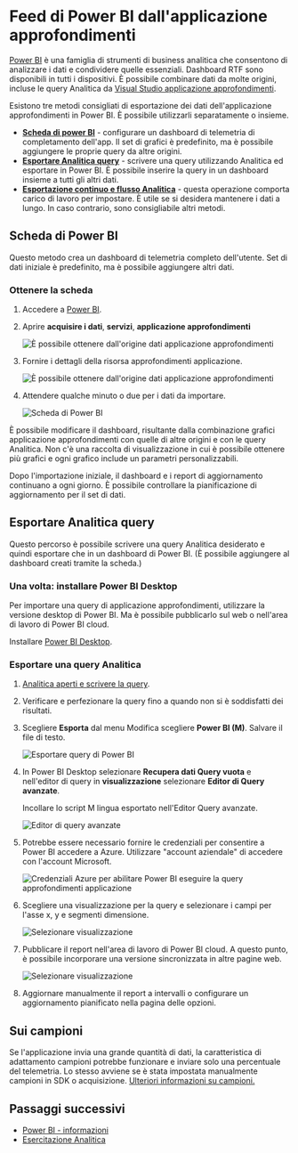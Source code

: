 <properties 
    pageTitle="Esportare in Power BI da applicazione approfondimenti | Microsoft Azure" 
    description="Query Analitica possono essere visualizzate in Power BI." 
    services="application-insights" 
    documentationCenter=""
    authors="noamben" 
    manager="douge"/>

<tags 
    ms.service="application-insights" 
    ms.workload="tbd" 
    ms.tgt_pltfrm="ibiza" 
    ms.devlang="na" 
    ms.topic="article" 
    ms.date="10/18/2016" 
    ms.author="awills"/>

# <a name="feed-power-bi-from-application-insights"></a>Feed di Power BI dall'applicazione approfondimenti

[Power BI](http://www.powerbi.com/) è una famiglia di strumenti di business analitica che consentono di analizzare i dati e condividere quelle essenziali. Dashboard RTF sono disponibili in tutti i dispositivi. È possibile combinare dati da molte origini, incluse le query Analitica da [Visual Studio applicazione approfondimenti](app-insights-overview.md).

Esistono tre metodi consigliati di esportazione dei dati dell'applicazione approfondimenti in Power BI. È possibile utilizzarli separatamente o insieme.

* [**Scheda di power BI**](#power-pi-adapter) - configurare un dashboard di telemetria di completamento dell'app. Il set di grafici è predefinito, ma è possibile aggiungere le proprie query da altre origini.
* [**Esportare Analitica query**](#export-analytics-queries) - scrivere una query utilizzando Analitica ed esportare in Power BI. È possibile inserire la query in un dashboard insieme a tutti gli altri dati.
* [**Esportazione continuo e flusso Analitica**](app-insights-export-stream-analytics.md) - questa operazione comporta carico di lavoro per impostare. È utile se si desidera mantenere i dati a lungo. In caso contrario, sono consigliabile altri metodi.

## <a name="power-bi-adapter"></a>Scheda di Power BI

Questo metodo crea un dashboard di telemetria completo dell'utente. Set di dati iniziale è predefinito, ma è possibile aggiungere altri dati.

### <a name="get-the-adapter"></a>Ottenere la scheda

1. Accedere a [Power BI](https://app.powerbi.com/).
2. Aprire **acquisire i dati**, **servizi**, **applicazione approfondimenti**

    ![È possibile ottenere dall'origine dati applicazione approfondimenti](./media/app-insights-export-power-bi/power-bi-adapter.png)

3. Fornire i dettagli della risorsa approfondimenti applicazione.

    ![È possibile ottenere dall'origine dati applicazione approfondimenti](./media/app-insights-export-power-bi/azure-subscription-resource-group-name.png)

4. Attendere qualche minuto o due per i dati da importare.

    ![Scheda di Power BI](./media/app-insights-export-power-bi/010.png)


È possibile modificare il dashboard, risultante dalla combinazione grafici applicazione approfondimenti con quelle di altre origini e con le query Analitica. Non c'è una raccolta di visualizzazione in cui è possibile ottenere più grafici e ogni grafico include un parametri personalizzabili.

Dopo l'importazione iniziale, il dashboard e i report di aggiornamento continuano a ogni giorno. È possibile controllare la pianificazione di aggiornamento per il set di dati.


## <a name="export-analytics-queries"></a>Esportare Analitica query

Questo percorso è possibile scrivere una query Analitica desiderato e quindi esportare che in un dashboard di Power BI. (È possibile aggiungere al dashboard creati tramite la scheda.)

### <a name="one-time-install-power-bi-desktop"></a>Una volta: installare Power BI Desktop

Per importare una query di applicazione approfondimenti, utilizzare la versione desktop di Power BI. Ma è possibile pubblicarlo sul web o nell'area di lavoro di Power BI cloud. 

Installare [Power BI Desktop](https://powerbi.microsoft.com/en-us/desktop/).

### <a name="export-an-analytics-query"></a>Esportare una query Analitica

1. [Analitica aperti e scrivere la query](app-insights-analytics-tour.md).
2. Verificare e perfezionare la query fino a quando non si è soddisfatti dei risultati.
3. Scegliere **Esporta** dal menu Modifica scegliere **Power BI (M)**. Salvare il file di testo.

    ![Esportare query di Power BI](./media/app-insights-export-power-bi/analytics-export-power-bi.png)
4. In Power BI Desktop selezionare **Recupera dati Query vuota** e nell'editor di query in **visualizzazione** selezionare **Editor di Query avanzate**.


    Incollare lo script M lingua esportato nell'Editor Query avanzate.

    ![Editor di query avanzate](./media/app-insights-export-power-bi/power-bi-import-analytics-query.png)

5. Potrebbe essere necessario fornire le credenziali per consentire a Power BI accedere a Azure. Utilizzare "account aziendale" di accedere con l'account Microsoft.

    ![Credenziali Azure per abilitare Power BI eseguire la query approfondimenti applicazione](./media/app-insights-export-power-bi/power-bi-import-sign-in.png)

6. Scegliere una visualizzazione per la query e selezionare i campi per l'asse x, y e segmenti dimensione.

    ![Selezionare visualizzazione](./media/app-insights-export-power-bi/power-bi-analytics-visualize.png)

7. Pubblicare il report nell'area di lavoro di Power BI cloud. A questo punto, è possibile incorporare una versione sincronizzata in altre pagine web.

    ![Selezionare visualizzazione](./media/app-insights-export-power-bi/publish-power-bi.png)
 
8. Aggiornare manualmente il report a intervalli o configurare un aggiornamento pianificato nella pagina delle opzioni.


## <a name="about-sampling"></a>Sui campioni

Se l'applicazione invia una grande quantità di dati, la caratteristica di adattamento campioni potrebbe funzionare e inviare solo una percentuale del telemetria. Lo stesso avviene se è stata impostata manualmente campioni in SDK o acquisizione. [Ulteriori informazioni su campioni.](app-insights-sampling.md)
 

## <a name="next-steps"></a>Passaggi successivi

* [Power BI - informazioni](http://www.powerbi.com/learning/)
* [Esercitazione Analitica](app-insights-analytics-tour.md)
